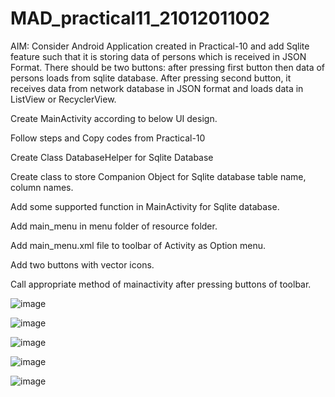 # MAD_practical11_21012011002

AIM: Consider Android Application created in Practical-10 and add Sqlite feature such that it is storing data of persons which is received in JSON Format. There should be two buttons: after pressing first button then data of persons loads from sqlite database. After pressing second button, it receives data from network database in JSON format and loads data in ListView or RecyclerView.

Create MainActivity according to below UI design.

Follow steps and Copy codes from Practical-10

Create Class DatabaseHelper for Sqlite Database

Create class to store Companion Object for Sqlite database table name, column names.

 Add some supported function in MainActivity for Sqlite database.

Add main_menu in menu folder of resource folder.

Add main_menu.xml file to toolbar of Activity as Option menu.

Add two buttons with vector icons.

Call appropriate method of mainactivity after pressing buttons of toolbar.

![image](https://github.com/Chintan0484/MAD_practical11_21012011002/assets/98694412/ae41fe16-7734-461d-80b9-a65e373d914e)

![image](https://github.com/Chintan0484/MAD_practical11_21012011002/assets/98694412/daacbaea-5e4b-4d42-a9c7-f201e5d42d9f)

![image](https://github.com/Chintan0484/MAD_practical11_21012011002/assets/98694412/5773f7f9-aca5-46be-816b-9897e66c799a)

![image](https://github.com/Chintan0484/MAD_practical11_21012011002/assets/98694412/438a629d-fed7-4dd5-bad4-46ed43b6a42a)

![image](https://github.com/Chintan0484/MAD_practical11_21012011002/assets/98694412/9a4d631c-59df-4b6b-8912-e277508bf188)
